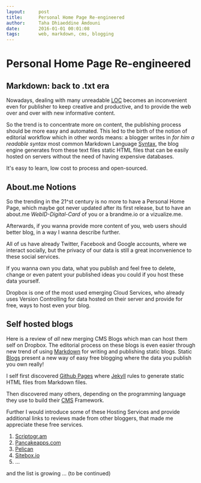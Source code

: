 ```yaml
---
layout:     post
title:      Personal Home Page Re-engineered
author:     Taha Dhiaeddine Amdouni
date:       2016-01-01 00:01:08
tags:       web, markdown, cms, blogging 
---
```



# Personal Home Page Re-engineered

## Markdown: back to .txt era

Nowadays, dealing with many unreadable [LOC](http://en.m.wikipedia.org/wiki/Source_lines_of_code) becomes an inconvenient even for publisher to keep creative and productive, and to provide the web over and over with new informative content.

So the trend is to concentrate more on content, the publishing process should be more easy and automated. This led to the birth of the notion of editorial workflow which in other words means: a blogger writes in _for him a readable syntax_ most common Markdown Language [Syntax](http://daringfireball.net/projects/markdown/syntax), the blog engine generates from these text files static HTML files that can be easily hosted on servers without the need of having expensive databases.

It's easy to learn, low cost to process and open-sourced.


## About.me Notions

So the trending in the 21^st century is no more to have a Personal Home Page, which maybe got never updated after its first release, but to have an about.me *WebID-Digital-Card* of you or a brandme.io or a vizualize.me.

Afterwards, if  you wanna provide more content of you, web users should better blog, in a way I wanna describe further.

All of us have already Twitter, Facebook and Google accounts, where we interact socially, but the privacy of our data is still a great inconvenience to these social services.

If you wanna own you data, what you publish and feel free to delete, change or even patent your published ideas you could if you host these data yourself.

Dropbox is one of the most used emerging Cloud Services, who already uses Version Controlling for data hosted on their server and provide for free, ways to host even your blog.

## Self hosted blogs

Here is a review of *all* new merging CMS Blogs which man can host them self on Dropbox.
The editorial process on these blogs is even easier through new trend of using [Markdown](http://en.m.wikipedia.org/wiki/Markdown) for writing and publishing static blogs.
Static [Blogs](http://en.m.wikipedia.org/wiki/Blog) present a new way of easy free blogging where the data you publish you own really!

I self first discovered [Github Pages](https://pages.github.com/) where [Jekyll](http://jekyllrb.com/docs/github-pages/) rules to generate static HTML files from Markdown files.

Then discovered many others, depending on the programming language they use to build their [CMS](http://de.m.wikipedia.org/wiki/Content-Management-System) Framework.

Further I would introduce some of these Hosting Services and provide additional links to reviews made from other bloggers, that made me appreciate these free services.

1. [Scriptogr.am](http://scriptogr.am/tdamdouni)
2. [Pancakeapps.com](http://tdamdouni.pancakeapps.com)
3. [Pelican](ToDo)
4. [Sitebox.io](https://www.sitebox.io/sites/tdamdouni)
5.  …

and the list is growing … (to be continued)